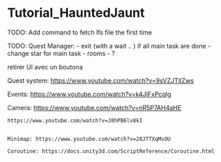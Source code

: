 # Tutorial_HauntedJaunt

TODO: Add command to fetch lfs file the first time

TODO: Quest Manager:
	- exit (with a wait .. ) if all main task are done
	- change star for main task
	- rooms
	- ? 


retirer UI avec un boutona


Quest system: 
	https://www.youtube.com/watch?v=9sVZJTIIZws

Events: 
	https://www.youtube.com/watch?v=k4JlFxPcqlg

Camera: 
	https://www.youtube.com/watch?v=nR5P7AH4aHE


	https://www.youtube.com/watch?v=J8hPB6lv8kI


	Minimap: https://www.youtube.com/watch?v=28JTTXqMvOU

	Coroutine: https://docs.unity3d.com/ScriptReference/Coroutine.html